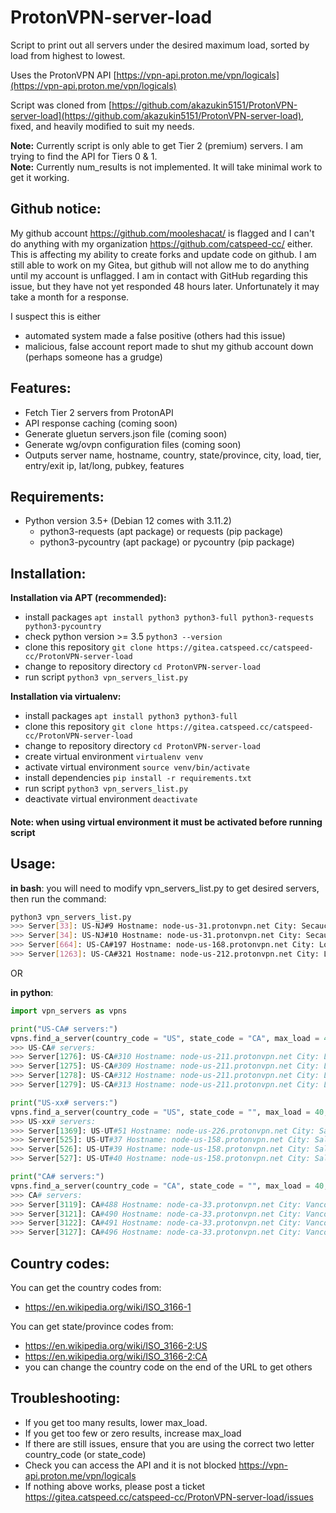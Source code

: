 # ProtonVPN-server-load

Script to print out all servers under the desired maximum load, sorted by load from highest to lowest.

Uses the ProtonVPN API [https://vpn-api.proton.me/vpn/logicals](https://vpn-api.proton.me/vpn/logicals)

Script was cloned from [https://github.com/akazukin5151/ProtonVPN-server-load](https://github.com/akazukin5151/ProtonVPN-server-load), fixed, and heavily modified to suit my needs.

**Note:** Currently script is only able to get Tier 2 (premium) servers. I am trying to find the API for Tiers 0 & 1.<br />
**Note:** Currently num_results is not implemented. It will take minimal work to get it working.

## Github notice:

My github account https://github.com/mooleshacat/ is flagged and I can't do anything with my organization https://github.com/catspeed-cc/ either. This is affecting my ability to create forks and update code on github. I am still able to work on my Gitea, but github will not allow me to do anything until my account is unflagged. I am in contact with GitHub regarding this issue, but they have not yet responded 48 hours later. Unfortunately it may take a month for a response.

I suspect this is either
- automated system made a false positive (others had this issue)
- malicious, false account report made to shut my github account down (perhaps someone has a grudge)

## Features:

- Fetch Tier 2 servers from ProtonAPI
- API response caching (coming soon)
- Generate gluetun servers.json file (coming soon)
- Generate wg/ovpn configuration files (coming soon)
- Outputs server name, hostname, country, state/province, city, load, tier, entry/exit ip, lat/long, pubkey, features

## Requirements:

- Python version 3.5+ (Debian 12 comes with 3.11.2)
  - python3-requests (apt package) or requests (pip package)
  - python3-pycountry (apt package) or pycountry (pip package)

## Installation:

**Installation via APT (recommended):**
- install packages ```apt install python3 python3-full python3-requests python3-pycountry```
- check python version >= 3.5 ```python3 --version```
- clone this repository ```git clone https://gitea.catspeed.cc/catspeed-cc/ProtonVPN-server-load```
- change to repository directory ```cd ProtonVPN-server-load```
- run script ```python3 vpn_servers_list.py```

**Installation via virtualenv:**
- install packages ```apt install python3 python3-full```
- clone this repository ```git clone https://gitea.catspeed.cc/catspeed-cc/ProtonVPN-server-load```
- change to repository directory ```cd ProtonVPN-server-load```
- create virtual environment ```virtualenv venv```
- activate virtual environment ```source venv/bin/activate```
- install dependencies ```pip install -r requirements.txt```
- run script ```python3 vpn_servers_list.py```
- deactivate virtual environment ```deactivate```

#### Note: when using virtual environment it must be activated before running script

## Usage:

**in bash**: you will need to modify vpn_servers_list.py to get desired servers, then run the command:
```sh
python3 vpn_servers_list.py
>>> Server[33]: US-NJ#9 Hostname: node-us-31.protonvpn.net City: Secaucus Load: 40% Tier: 2 secure_core: True netshield: True port_forward: True
>>> Server[34]: US-NJ#10 Hostname: node-us-31.protonvpn.net City: Secaucus Load: 40% Tier: 2 secure_core: True netshield: True port_forward: True
>>> Server[664]: US-CA#197 Hostname: node-us-168.protonvpn.net City: Los Angeles Load: 40% Tier: 2 streaming: True port_forward: True
>>> Server[1263]: US-CA#321 Hostname: node-us-212.protonvpn.net City: Los Angeles Load: 40% Tier: 2 streaming: True port_forward: True
```

OR

**in python**:
```py
import vpn_servers as vpns

print("US-CA# servers:")
vpns.find_a_server(country_code = "US", state_code = "CA", max_load = 40, num_results = 5)
>>> US-CA# servers:
>>> Server[1276]: US-CA#310 Hostname: node-us-211.protonvpn.net City: Los Angeles Load: 34% Tier: 2 streaming: True port_forward: True
>>> Server[1275]: US-CA#309 Hostname: node-us-211.protonvpn.net City: Los Angeles Load: 33% Tier: 2 streaming: True port_forward: True
>>> Server[1278]: US-CA#312 Hostname: node-us-211.protonvpn.net City: Los Angeles Load: 33% Tier: 2 streaming: True port_forward: True
>>> Server[1279]: US-CA#313 Hostname: node-us-211.protonvpn.net City: Los Angeles Load: 33% Tier: 2 streaming: True port_forward: True

print("US-xx# servers:")
vpns.find_a_server(country_code = "US", state_code = "", max_load = 40, num_results = 5)
>>> US-xx# servers:
>>> Server[1369]: US-UT#51 Hostname: node-us-226.protonvpn.net City: Salt Lake City Load: 33% Tier: 2 secure_core: True netshield: True port_forward: True
>>> Server[525]: US-UT#37 Hostname: node-us-158.protonvpn.net City: Salt Lake City Load: 15% Tier: 2 streaming: True
>>> Server[526]: US-UT#39 Hostname: node-us-158.protonvpn.net City: Salt Lake City Load: 13% Tier: 2 streaming: True
>>> Server[527]: US-UT#40 Hostname: node-us-158.protonvpn.net City: Salt Lake City Load: 11% Tier: 2 streaming: True

print("CA# servers:")
vpns.find_a_server(country_code = "CA", state_code = "", max_load = 40, num_results = 5)
>>> CA# servers:
>>> Server[3119]: CA#488 Hostname: node-ca-33.protonvpn.net City: Vancouver Load: 40% Tier: 2 secure_core: True netshield: True streaming: True
>>> Server[3121]: CA#490 Hostname: node-ca-33.protonvpn.net City: Vancouver Load: 40% Tier: 2 secure_core: True netshield: True streaming: True
>>> Server[3122]: CA#491 Hostname: node-ca-33.protonvpn.net City: Vancouver Load: 40% Tier: 2 secure_core: True netshield: True streaming: True
>>> Server[3127]: CA#496 Hostname: node-ca-33.protonvpn.net City: Vancouver Load: 40% Tier: 2 secure_core: True netshield: True streaming: True
```

## Country codes:

You can get the country codes from:
- https://en.wikipedia.org/wiki/ISO_3166-1

You can get state/province codes from:
- https://en.wikipedia.org/wiki/ISO_3166-2:US
- https://en.wikipedia.org/wiki/ISO_3166-2:CA
- you can change the country code on the end of the URL to get others

## Troubleshooting:

- If you get too many results, lower max_load.
- If you get too few or zero results, increase max_load
- If there are still issues, ensure that you are using the correct two letter country_code (or state_code)
- Check you can access the API and it is not blocked https://vpn-api.proton.me/vpn/logicals
- If nothing above works, please post a ticket https://gitea.catspeed.cc/catspeed-cc/ProtonVPN-server-load/issues
